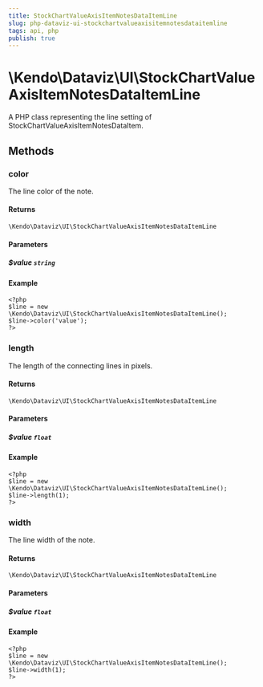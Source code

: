 ```yaml
---
title: StockChartValueAxisItemNotesDataItemLine
slug: php-dataviz-ui-stockchartvalueaxisitemnotesdataitemline
tags: api, php
publish: true
---
```


# \Kendo\Dataviz\UI\StockChartValueAxisItemNotesDataItemLine

A PHP class representing the line setting of StockChartValueAxisItemNotesDataItem.


## Methods

### color
The line color of the note.

#### Returns
`\Kendo\Dataviz\UI\StockChartValueAxisItemNotesDataItemLine`

#### Parameters

##### $value `string`



#### Example 
    <?php
    $line = new \Kendo\Dataviz\UI\StockChartValueAxisItemNotesDataItemLine();
    $line->color('value');
    ?>

### length
The length of the connecting lines in pixels.

#### Returns
`\Kendo\Dataviz\UI\StockChartValueAxisItemNotesDataItemLine`

#### Parameters

##### $value `float`



#### Example 
    <?php
    $line = new \Kendo\Dataviz\UI\StockChartValueAxisItemNotesDataItemLine();
    $line->length(1);
    ?>

### width
The line width of the note.

#### Returns
`\Kendo\Dataviz\UI\StockChartValueAxisItemNotesDataItemLine`

#### Parameters

##### $value `float`



#### Example 
    <?php
    $line = new \Kendo\Dataviz\UI\StockChartValueAxisItemNotesDataItemLine();
    $line->width(1);
    ?>

